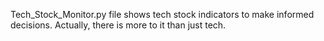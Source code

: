 Tech_Stock_Monitor.py file shows tech stock indicators to make informed decisions. Actually, there is more to it than just tech. 
